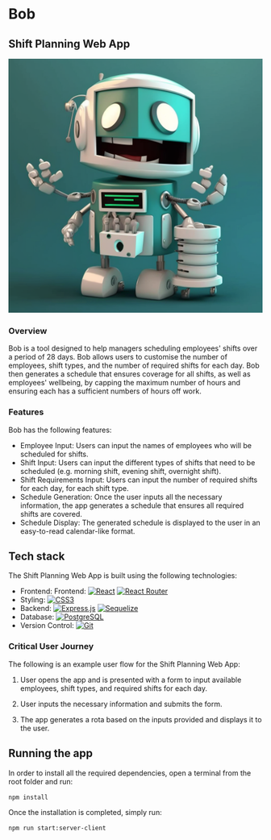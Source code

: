 # Bob

## Shift Planning Web App

![image](./client/public/ROBOSCRUBS.PNG)

### Overview

Bob is a tool designed to help managers scheduling employees' shifts over a period of 28 days. Bob allows users to customise the number of employees, shift types, and the number of required shifts for each day. Bob then generates a schedule that ensures coverage for all shifts, as well as employees' wellbeing, by capping the maximum number of hours and ensuring each has a sufficient numbers of hours off work.

### Features

Bob has the following features:

- Employee Input: Users can input the names of employees who will be scheduled for shifts.
- Shift Input: Users can input the different types of shifts that need to be scheduled (e.g. morning shift, evening shift, overnight shift).
- Shift Requirements Input: Users can input the number of required shifts for each day, for each shift type.
- Schedule Generation: Once the user inputs all the necessary information, the app generates a schedule that ensures all required shifts are covered.
- Schedule Display: The generated schedule is displayed to the user in an easy-to-read calendar-like format.

## Tech stack

The Shift Planning Web App is built using the following technologies:

- Frontend: Frontend: [![React](https://img.shields.io/badge/React-blue?logo=react&logoColor=white)](https://reactjs.org/)
  [![React Router](https://img.shields.io/badge/React%20Router-red?logo=reactrouter&logoColor=white)](https://reactrouter.com/en/main)
- Styling: [![CSS3](https://img.shields.io/badge/CSS3-blue?logo=css3&logoColor=white)]()
- Backend:
  [![Express.js](https://img.shields.io/badge/Express.js-grey?logo=express&logoColor=white)](https://expressjs.com/)
  [![Sequelize](https://img.shields.io/badge/Sequelize-blue?logo=sequelize&logoColor=white)](https://sequelize.org/)
- Database: [![PostgreSQL](https://img.shields.io/badge/PostgreSQL-blue?logo=postgresql&logoColor=white)](https://www.postgresql.org/)
- Version Control: [![Git](https://img.shields.io/badge/Git-white?logo=git&logoColor=orange)]()

### Critical User Journey

The following is an example user flow for the Shift Planning Web App:

1. User opens the app and is presented with a form to input available employees, shift types, and required shifts for each day.

2. User inputs the necessary information and submits the form.

3. The app generates a rota based on the inputs provided and displays it to the user.

## Running the app

In order to install all the required dependencies, open a terminal from the root folder and run:

```bash
npm install
```

Once the installation is completed, simply run:

```bash
npm run start:server-client
```
